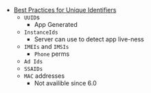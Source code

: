 - [Best Practices for Unique Identifiers](https://developer.android.com/training/articles/user-data-ids.html)
  - `UUID`s
    - App Generated
  - `InstanceIds`
    - Server can use to detect app live-ness
  - `IMEIs` and `IMSIs`
    - `Phone` perms
  - `Ad Ids`
  - `SSAIDs`
  - `MAC` addresses
    - Not availible since 6.0
  
